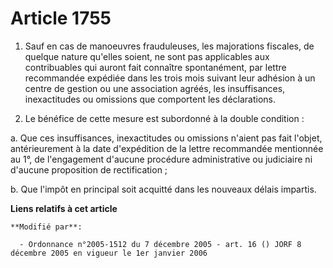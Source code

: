 # Article 1755

1. Sauf en cas de manoeuvres frauduleuses, les majorations fiscales, de quelque nature qu'elles soient, ne sont pas
applicables aux contribuables qui auront fait connaître spontanément, par lettre recommandée expédiée dans les trois mois
suivant leur adhésion à un centre de gestion ou une association agréés, les insuffisances, inexactitudes ou omissions que
comportent les déclarations.

2. Le bénéfice de cette mesure est subordonné à la double condition :

a. Que ces insuffisances, inexactitudes ou omissions n'aient pas fait l'objet, antérieurement à la date d'expédition de la
lettre recommandée mentionnée au 1°, de l'engagement d'aucune procédure administrative ou judiciaire ni d'aucune proposition
de rectification ;

b. Que l'impôt en principal soit acquitté dans les nouveaux délais impartis.

**Liens relatifs à cet article**

	**Modifié par**:

	  - Ordonnance n°2005-1512 du 7 décembre 2005 - art. 16 () JORF 8 décembre 2005 en vigueur le 1er janvier 2006
